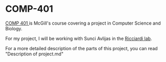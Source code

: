# COMP-401

<a href = "http://www.cs.mcgill.ca/~jeromew/comp401.html">COMP 401 </a> is McGill's course covering a project in Computer Science and Biology.

For my project, I will be working with Sunci Avlijas in the <a href = "http://redpath-staff.mcgill.ca/ricciardi/index.html">Ricciardi lab</a>.

For a more detailed description of the parts of this project, you can read "Description of project.md"
